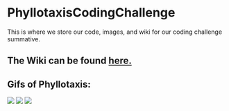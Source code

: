 # PhyllotaxisCodingChallenge
This is where we store our code, images, and wiki for our coding challenge summative.

## The Wiki can be found [here.](https://github.com/kwood3/PhyllotaxisCodingChallenge/wiki)

## Gifs of Phyllotaxis:
![](https://github.com/kwood3/PhyllotaxisCodingChallenge/blob/master/PhyllotaxisGifs/ShiffmanPhyllotaxis.gif)
![](https://github.com/kwood3/PhyllotaxisCodingChallenge/blob/master/PhyllotaxisGifs/KobyPhyllotaxis.gif)
![](https://github.com/kwood3/PhyllotaxisCodingChallenge/blob/master/PhyllotaxisGifs/MikePhyllotaxis.gif)
